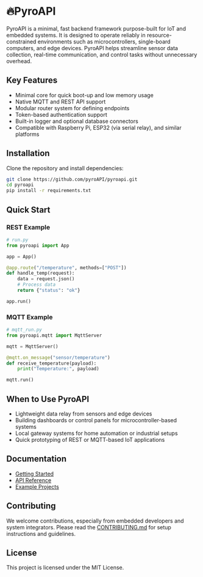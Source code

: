 # 🔥PyroAPI

PyroAPI is a minimal, fast backend framework purpose-built for IoT and embedded systems. It is designed to operate reliably in resource-constrained environments such as microcontrollers, single-board computers, and edge devices. PyroAPI helps streamline sensor data collection, real-time communication, and control tasks without unnecessary overhead.

## Key Features

- Minimal core for quick boot-up and low memory usage
- Native MQTT and REST API support
- Modular router system for defining endpoints
- Token-based authentication support
- Built-in logger and optional database connectors
- Compatible with Raspberry Pi, ESP32 (via serial relay), and similar platforms

## Installation

Clone the repository and install dependencies:

```bash
git clone https://github.com/pyroAPI/pyroapi.git
cd pyroapi
pip install -r requirements.txt
````

## Quick Start

### REST Example

```python
# run.py
from pyroapi import App

app = App()

@app.route("/temperature", methods=["POST"])
def handle_temp(request):
    data = request.json()
    # Process data
    return {"status": "ok"}

app.run()
```

### MQTT Example

```python
# mqtt_run.py
from pyroapi.mqtt import MqttServer

mqtt = MqttServer()

@mqtt.on_message("sensor/temperature")
def receive_temperature(payload):
    print("Temperature:", payload)

mqtt.run()
```

## When to Use PyroAPI

* Lightweight data relay from sensors and edge devices
* Building dashboards or control panels for microcontroller-based systems
* Local gateway systems for home automation or industrial setups
* Quick prototyping of REST or MQTT-based IoT applications

## Documentation

* [Getting Started](https://github.com/pyroAPI/pyroapi/wiki/Getting-Started)
* [API Reference](https://github.com/pyroAPI/pyroapi/wiki/API)
* [Example Projects](https://github.com/pyroAPI/pyroapi/tree/main/examples)

## Contributing

We welcome contributions, especially from embedded developers and system integrators. Please read the [CONTRIBUTING.md](CONTRIBUTING.md) for setup instructions and guidelines.

## License

This project is licensed under the MIT License.

